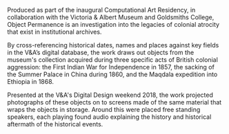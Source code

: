 Produced as part of the inaugural Computational Art Residency, in collaboration with the Victoria & Albert Museum and Goldsmiths College, Object Permanence is an investigation into the legacies of colonial atrocity that exist in institutional archives.

By cross-referencing historical dates, names and places against key fields in the V&A’s digital database, the work draws out objects from the museum's collection acquired during three specific acts of British colonial aggression: the First Indian War for Independence in 1857, the sacking of the Summer Palace in China during 1860, and the Maqdala expedition into Ethiopia in 1868.

Presented at the V&A's Digital Design weekend 2018, the work projected photographs of these objects on to screens made of the same material that wraps the objects in storage. Around this were placed free standing speakers, each playing found audio explaining the history and historical aftermath of the historical events.

